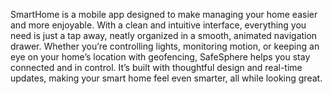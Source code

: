 SmartHome is a mobile app designed to make managing your home easier and more enjoyable. With a clean and intuitive interface, everything you need is just a tap away, neatly organized in a smooth, animated navigation drawer. Whether you’re controlling lights, monitoring motion, or keeping an eye on your home’s location with geofencing, SafeSphere helps you stay connected and in control. It’s built with thoughtful design and real-time updates, making your smart home feel even smarter, all while looking great.
